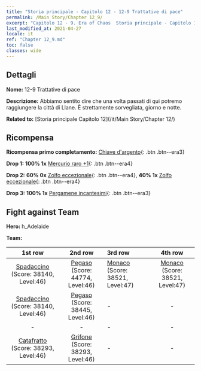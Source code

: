 ```yaml
---
title: "Storia principale - Capitolo 12 - 12-9 Trattative di pace"
permalink: /Main Story/Chapter 12_9/
excerpt: "Capitolo 12 - 9. Era of Chaos  Storia principale - Capitolo 12_9. 12-9 Trattative di pace"
last_modified_at: 2021-04-27
locale: it
ref: "Chapter 12_9.md"
toc: false
classes: wide
---
```


## Dettagli

 **Nome:** 12-9 Trattative di pace

 **Descrizione:** Abbiamo sentito dire che una volta passati di qui potremo raggiungere la città di Llane. È strettamente sorvegliata, giorno e notte.

 **Related to:** [Storia principale Capitolo 12](/it/Main Story/Chapter 12/)

## Ricompensa

 **Ricompensa primo completamento:** [Chiave d'argento](/ItemsIT/con_693/){: .btn .btn--era3}

 **Drop 1:** **100% 1x** [Mercurio raro +1](/ItemsIT/mat_42/){: .btn .btn--era4}

 **Drop 2:** **60% 0x** [Zolfo eccezionale](/ItemsIT/mat_36/){: .btn .btn--era4}, **40% 1x** [Zolfo eccezionale](/ItemsIT/mat_36/){: .btn .btn--era4}

 **Drop 3:** **100% 1x** [Pergamene incantesimi](/ItemsIT/con_694/){: .btn .btn--era3}


## Fight against Team
 **Hero:** h_Adelaide

 **Team:**


  | 1st row | 2nd row | 3rd row | 4th row |
  |:----:|:----:|:----|:----:|
  | [Spadaccino](/it/units/Swordsman/) (Score: 38140, Level:46)  | [Pegaso](/it/units/Pegasus/) (Score: 44774, Level:46)  | [Monaco](/it/units/Monk/) (Score: 38521, Level:47)  | [Monaco](/it/units/Monk/) (Score: 38521, Level:47)  |
  | [Spadaccino](/it/units/Swordsman/) (Score: 38140, Level:46)  | [Pegaso](/it/units/Pegasus/) (Score: 38445, Level:46)  | - | - |
  | - | - | - | - |
  | [Catafratto](/it/units/Cavalier/) (Score: 38293, Level:46)  | [Grifone](/it/units/Griffin/) (Score: 38293, Level:46)  | - | - |


